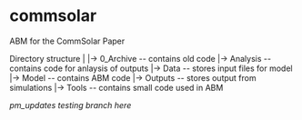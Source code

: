 # commsolar
ABM for the CommSolar Paper

Directory structure
|
|-> 0_Archive -- contains old code
|-> Analysis -- contains code for anlaysis of outputs
|-> Data -- stores input files for model
|-> Model -- contains ABM code
|-> Outputs -- stores output from simulations
|-> Tools -- contains small code used in ABM

*pm_updates testing branch here*
